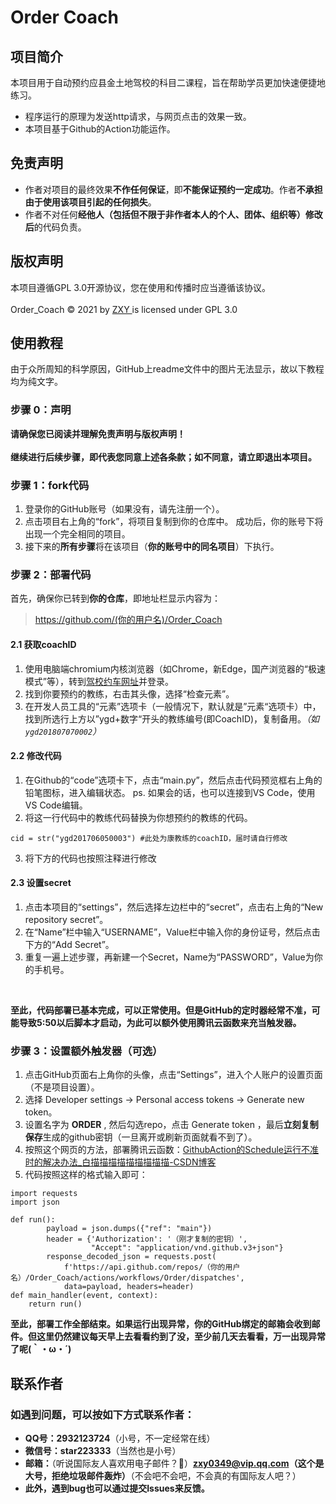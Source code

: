 # Order Coach

## 项目简介

本项目用于自动预约应县金土地驾校的科目二课程，旨在帮助学员更加快速便捷地练习。

* 程序运行的原理为发送http请求，与网页点击的效果一致。
* 本项目基于Github的Action功能运作。

## 免责声明

* 作者对项目的最终效果**不作任何保证**，即**不能保证预约一定成功**。作者**不承担由于使用该项目引起的任何损失**。
* 作者不对任何**经他人（包括但不限于非作者本人的个人、团体、组织等）修改后**的代码负责。

## 版权声明

本项目遵循GPL 3.0开源协议，您在使用和传播时应当遵循该协议。<br></br>
Order_Coach © 2021 by [ZXY ](https://github.com/zhao0349)is licensed under GPL 3.0

## 使用教程

由于众所周知的科学原因，GitHub上readme文件中的图片无法显示，故以下教程均为纯文字。

### 步骤 0：声明

**请确保您已阅读并理解免责声明与版权声明！<br></br>
继续进行后续步骤，即代表您同意上述各条款；如不同意，请立即退出本项目。**

### 步骤 1：fork代码

1. 登录你的GitHub账号（如果没有，请先注册一个）。
2. 点击项目右上角的“fork”，将项目复制到你的仓库中。
   成功后，你的账号下将出现一个完全相同的项目。
3. 接下来的**所有步骤**将在该项目（**你的账号中的同名项目**）下执行。

### 步骤 2：部署代码

首先，确保你已转到**你的仓库**，即地址栏显示内容为：

> https://github.com/(你的用户名)/Order_Coach

#### 2.1 获取coachID

1. 使用电脑端chromium内核浏览器（如Chrome，新Edge，国产浏览器的“极速模式”等），转到[驾校约车网址](http://yyyxjtdjx.ay001.net/Login.htm)并登录。
2. 找到你要预约的教练，右击其头像，选择“检查元素”。
3. 在开发人员工具的“元素”选项卡（一般情况下，默认就是”元素“选项卡）中，找到所选行上方以”ygd+数字“开头的教练编号(即CoachID)，复制备用。*（如`ygd201807070002`）*

#### 2.2 修改代码

1. 在Github的“code”选项卡下，点击“main.py”，然后点击代码预览框右上角的铅笔图标，进入编辑状态。
     ps. 如果会的话，也可以连接到VS Code，使用VS Code编辑。
2. 将这一行代码中的教练代码替换为你想预约的教练的代码。

```
cid = str("ygd201706050003") #此处为康教练的coachID，届时请自行修改
```

3. 将下方的代码也按照注释进行修改

#### 2.3 设置secret

1. 点击本项目的“settings”，然后选择左边栏中的“secret”，点击右上角的“New repository secret”。
2. 在“Name”栏中输入“USERNAME”，Value栏中输入你的身份证号，然后点击下方的“Add Secret”。
3. 重复一遍上述步骤，再新建一个Secret，Name为“PASSWORD”，Value为你的手机号。

<br/>

**至此，代码部署已基本完成，可以正常使用。但是GitHub的定时器经常不准，可能导致5:50以后脚本才启动，为此可以额外使用腾讯云函数来充当触发器。**

### 步骤 3：设置额外触发器（可选）

1. 点击GitHub页面右上角你的头像，点击“Settings”，进入个人账户的设置页面（不是项目设置）。
2. 选择 Developer settings -> Personal access tokens -> Generate new token。
3. 设置名字为 **ORDER** , 然后勾选repo，点击 Generate token ，最后**立刻复制保存**生成的github密钥（一旦离开或刷新页面就看不到了）。
4. 按照这个网页的方法，部署腾讯云函数：[GithubAction的Schedule运行不准时的解决办法_白描描描描描描描描描-CSDN博客](https://blog.csdn.net/l1937gzjlzy/article/details/117753465)
5. 代码按照这样的格式输入即可：

```
import requests
import json

def run():
        payload = json.dumps({"ref": "main"})
        header = {'Authorization': '（刚才复制的密钥）',
                  "Accept": "application/vnd.github.v3+json"}
        response_decoded_json = requests.post(
            f'https://api.github.com/repos/（你的用户名）/Order_Coach/actions/workflows/Order/dispatches',
            data=payload, headers=header)
def main_handler(event, context):
    return run()
```

**至此，部署工作全部结束。如果运行出现异常，你的GitHub绑定的邮箱会收到邮件。但这里仍然建议每天早上去看看约到了没，至少前几天去看看，万一出现异常了呢(｀・ω・´)**

## 联系作者

### 如遇到问题，可以按如下方式联系作者：

* **QQ号：2932123724**（小号，不一定经常在线）
* **微信号：star223333**（当然也是小号）
* **邮箱：**（听说国际友人喜欢用电子邮件？🤔）**zxy0349@vip.qq.com（这个是大号，拒绝垃圾邮件轰炸）**（不会吧不会吧，不会真的有国际友人吧？）
* **此外，遇到bug也可以通过提交Issues来反馈。**
